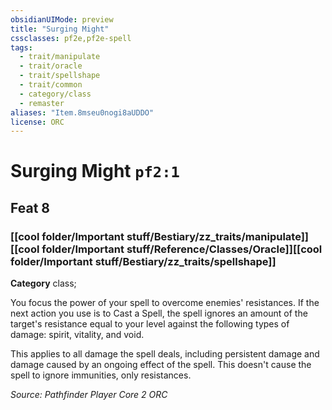 ```yaml
---
obsidianUIMode: preview
title: "Surging Might"
cssclasses: pf2e,pf2e-spell
tags:
  - trait/manipulate
  - trait/oracle
  - trait/spellshape
  - trait/common
  - category/class
  - remaster
aliases: "Item.8mseu0nogi8aUDDO"
license: ORC
---
```

# Surging Might `pf2:1`
## Feat 8
### [[cool folder/Important stuff/Bestiary/zz_traits/manipulate]][[cool folder/Important stuff/Reference/Classes/Oracle]][[cool folder/Important stuff/Bestiary/zz_traits/spellshape]]

**Category** class; 




You focus the power of your spell to overcome enemies' resistances. If the next action you use is to Cast a Spell, the spell ignores an amount of the target's resistance equal to your level against the following types of damage: spirit, vitality, and void.

This applies to all damage the spell deals, including persistent damage and damage caused by an ongoing effect of the spell. This doesn't cause the spell to ignore immunities, only resistances.

*Source: Pathfinder Player Core 2*
*ORC*